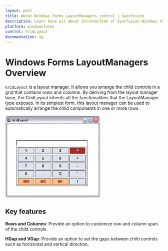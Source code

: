 ```yaml
---
layout: post
title: About Windows Forms LayoutManagers control | Syncfusion
description: Learn here all about introduction of Syncfusion Windows Forms LayoutManagers control, its elements and more details.
platform: windowsforms
control: GridLayout
documentation: ug
---
```


# Windows Forms LayoutManagers Overview

`GridLayout` is a layout manager. It allows you arrange the child controls in a grid that contains rows and columns. By deriving from the layout manager base, the GridLayout inherits all the functionalities that the LayoutManager type exposes. In its simplest form, this layout manager can be used to automatically arrange the child components in one or more rows.

![GridLayout for Windows Forms allows to arrange child controls in a grid containing rows and columns](Overview_images/Overview_img1.jpeg)

## Key features

**Rows and Columns**: Provide an option to customize row and column span of the child controls.

**HGap and VGap**: Provide an option to set the gaps between child controls such as horizontal and vertical direction.

